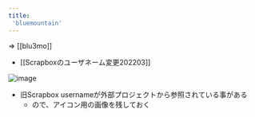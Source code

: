 ```yaml
---
title:
 'bluemountain'
---
```


=> [[blu3mo]]
- [[Scrapboxのユーザネーム変更202203]]


![image](https://www.gravatar.com/avatar/48b49836fa2b6cf65c433df81bb67348?s=512&.png)

- 旧Scrapbox usernameが外部プロジェクトから参照されている事がある
    - ので、アイコン用の画像を残しておく
